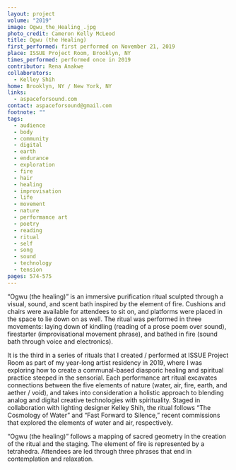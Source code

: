 ```yaml
---
layout: project
volume: "2019"
image: Ogwu_the_Healing_.jpg
photo_credit: Cameron Kelly McLeod
title: Ogwu (the Healing)
first_performed: first performed on November 21, 2019
place: ISSUE Project Room, Brooklyn, NY
times_performed: performed once in 2019
contributor: Rena Anakwe
collaborators:
  - Kelley Shih
home: Brooklyn, NY / New York, NY
links:
  - aspaceforsound.com
contact: aspaceforsound@gmail.com
footnote: ""
tags:
  - audience
  - body
  - community
  - digital
  - earth
  - endurance
  - exploration
  - fire
  - hair
  - healing
  - improvisation
  - life
  - movement
  - nature
  - performance art
  - poetry
  - reading
  - ritual
  - self
  - song
  - sound
  - technology
  - tension
pages: 574-575
---
```


“Ogwu (the healing)” is an immersive purification ritual sculpted through a visual, sound, and scent bath inspired by the element of fire. Cushions and chairs were available for attendees to sit on, and platforms were placed in the space to lie down on as well. The ritual was performed in three movements: laying down of kindling (reading of a prose poem over sound), firestarter (improvisational movement phrase), and bathed in fire (sound bath through voice and electronics).

It is the third in a series of rituals that I created / performed at ISSUE Project Room as part of my year-long artist residency in 2019, where I was exploring how to create a communal-based diasporic healing and spiritual practice steeped in the sensorial. Each performance art ritual excavates connections between the five elements of nature (water, air, fire, earth, and aether / void), and takes into consideration a holistic approach to blending analog and digital creative technologies with spirituality. Staged in collaboration with lighting designer Kelley Shih, the ritual follows “The Cosmology of Water” and “Fast Forward to Silence,” recent commissions that explored the elements of water and air, respectively.

“Ogwu (the healing)” follows a mapping of sacred geometry in the creation of the ritual and the staging. The element of fire is represented by a tetrahedra. Attendees are led through three phrases that end in contemplation and relaxation.
